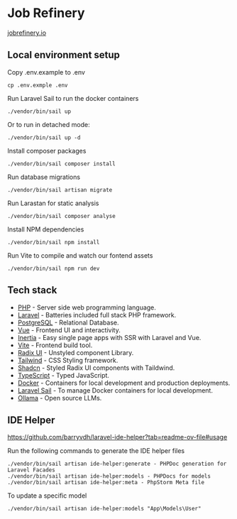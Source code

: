 # Job Refinery

[jobrefinery.io](https://jobrefinery.io)

## Local environment setup

Copy .env.example to .env

```
cp .env.exmple .env
```

Run Laravel Sail to run the docker containers

```
./vendor/bin/sail up
```

Or to run in detached mode:

```
./vendor/bin/sail up -d
```

Install composer packages

```
./vendor/bin/sail composer install
```

Run database migrations

```
./vendor/bin/sail artisan migrate
```

Run Larastan for static analysis

```
./vendor/bin/sail composer analyse
```

Install NPM dependencies

```
./vendor/bin/sail npm install
```

Run Vite to compile and watch our fontend assets

```
./vendor/bin/sail npm run dev
```

## Tech stack

-   [PHP](https://www.php.net/) - Server side web programming language.
-   [Laravel](https://laravel.com/) - Batteries included full stack PHP framework.
-   [PostgreSQL](https://www.postgresql.org/) - Relational Database.
-   [Vue](https://vuejs.org/) - Frontend UI and interactivity.
-   [Inertia](https://inertiajs.com/) - Easy single page apps with SSR with Laravel and Vue.
-   [Vite](https://vitejs.dev/) - Frontend build tool.
-   [Radix UI](https://www.radix-ui.com/) - Unstyled component Library.
-   [Tailwind](https://tailwindcss.com/) - CSS Styling framework.
-   [Shadcn](https://ui.shadcn.com/) - Styled Radix UI components with Taildwind.
-   [TypeScript](https://www.typescriptlang.org/) - Typed JavaScript.
-   [Docker](https://www.docker.com/) - Containers for local development and production deployments.
-   [Laravel Sail](https://laravel.com/docs/11.x/sail) - To manage Docker containers for local development.
-   [Ollama](https://ollama.dev/) - Open source LLMs.

## IDE Helper
https://github.com/barryvdh/laravel-ide-helper?tab=readme-ov-file#usage

Run the following commands to generate the IDE helper files

```
./vendor/bin/sail artisan ide-helper:generate - PHPDoc generation for Laravel Facades
./vendor/bin/sail artisan ide-helper:models - PHPDocs for models
./vendor/bin/sail artisan ide-helper:meta - PhpStorm Meta file
```
To update a specific model
```
./vendor/bin/sail artisan ide-helper:models "App\Models\User"
```
